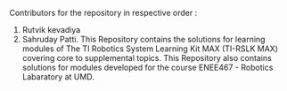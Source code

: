 Contributors for the repository in respective order :
1. Rutvik kevadiya
2. Sahruday Patti.
This Repository contains the solutions for learning modules of The TI Robotics System Learning Kit MAX (TI-RSLK MAX) covering core to supplemental topics.
This Repository also contains solutions for modules developed for the course ENEE467 - Robotics Labaratory at UMD.
